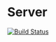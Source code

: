# Server

[![Build Status](https://travis-ci.com/CanyonSYSU/Server.svg?branch=master)](https://travis-ci.com/CanyonSYSU/Server)
